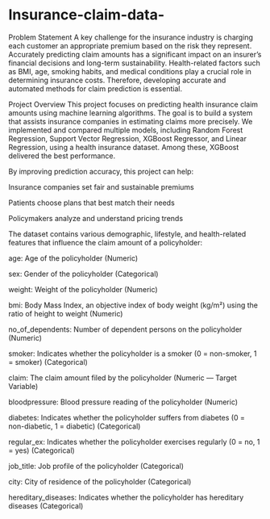 # Insurance-claim-data-

Problem Statement
A key challenge for the insurance industry is charging each customer an appropriate premium based on the risk they represent. Accurately predicting claim amounts has a significant impact on an insurer’s financial decisions and long-term sustainability. Health-related factors such as BMI, age, smoking habits, and medical conditions play a crucial role in determining insurance costs. Therefore, developing accurate and automated methods for claim prediction is essential.

Project Overview
This project focuses on predicting health insurance claim amounts using machine learning algorithms. The goal is to build a system that assists insurance companies in estimating claims more precisely. We implemented and compared multiple models, including Random Forest Regression, Support Vector Regression, XGBoost Regressor, and Linear Regression, using a health insurance dataset. Among these, XGBoost delivered the best performance.

By improving prediction accuracy, this project can help:

Insurance companies set fair and sustainable premiums

Patients choose plans that best match their needs

Policymakers analyze and understand pricing trends

The dataset contains various demographic, lifestyle, and health-related features that influence the claim amount of a policyholder:

age: Age of the policyholder (Numeric)

sex: Gender of the policyholder (Categorical)

weight: Weight of the policyholder (Numeric)

bmi: Body Mass Index, an objective index of body weight (kg/m²) using the ratio of height to weight (Numeric)

no_of_dependents: Number of dependent persons on the policyholder (Numeric)

smoker: Indicates whether the policyholder is a smoker (0 = non-smoker, 1 = smoker) (Categorical)

claim: The claim amount filed by the policyholder (Numeric — Target Variable)

bloodpressure: Blood pressure reading of the policyholder (Numeric)

diabetes: Indicates whether the policyholder suffers from diabetes (0 = non-diabetic, 1 = diabetic) (Categorical)

regular_ex: Indicates whether the policyholder exercises regularly (0 = no, 1 = yes) (Categorical)

job_title: Job profile of the policyholder (Categorical)

city: City of residence of the policyholder (Categorical)

hereditary_diseases: Indicates whether the policyholder has hereditary diseases (Categorical)
